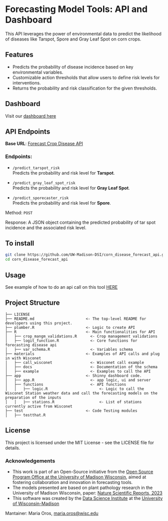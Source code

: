 # **Forecasting Model Tools: API and Dashboard**

This API leverages the power of environmental data to predict the likelihood of diseases like Tarspot, Spore and Gray Leaf Spot on corn crops. 

## Features

- Predicts the probability of disease incidence based on key environmental variables.
- Customizable action thresholds that allow users to define risk levels for interventions.
- Returns the probability and risk classification for the given thresholds.

## Dashboard 
Visit our [dashboard here](https://connect.doit.wisc.edu/tarspot_forecasting_app/)

## API Endpoints

**Base URL**: [Forecast Crop Disease API](https://connect.doit.wisc.edu/forecasting_crop_disease/)

### Endpoints:

- `/predict_tarspot_risk`  
  Predicts the probability and risk level for **Tarspot**.

- `/predict_gray_leaf_spot_risk`  
  Predicts the probability and risk level for **Gray Leaf Spot**.

- `/predict_sporecaster_risk`  
  Predicts the probability and risk level for **Spore**.


Method: `POST` 

Response: A JSON object containing the predicted probability of tar spot incidence and the associated risk level.

## To install
```bash
git clone https://github.com/UW-Madison-DSI/corn_disease_forecast_api.git
cd corn_disease_forecast_api
```

## Usage
See example of how to do an api call on this tool [HERE](https://github.com/UW-Madison-DSI/corn_disease_forecast_api/blob/main/materials/example/example_api_call.R)

## Project Structure 
```
├── LICENSE
├── README.md                       <- The top-level README for developers using this project.
├── plumber.R                       <- Logic to create API
├── R                               <- Main functionalities for API
│   ├── crop_mangm_validations.R      <- Crop management validations
│   ├── logit_function.R              <- Core functions for forecasting disease api
│   ├── var_schema.R                  <- Variables schema
├── materials                       <- Examples of API calls and plug in with Wisconet
│   ├── call_wisconet                 <- Wisconet call example
│   ├── docs                          <- Documentation of the schema
│   ├── example                       <- Examples to call the API
├── app                             <- Shinny dashboard code.
│   ├── app.R                         <- app logic, ui and server
│   ├── functions                     <- API functions
│   │   ├── logic.R                       <- Logic to call the Wisconet Station weather data and call the forecasting models on the preparation of the inputs
│   │   ├── stations.R                    <- List of stations currently active from Wisconet  
├── test                            <- Code Testing modules
│   ├── testthat.R    
 ```

## License

This project is licensed under the MIT License - see the LICENSE file for details.


### Acknowledgements
- This work is part of an Open-Source initiative from the [Open Source Program Office at the University of Madison Wisconsin](https://ospo.wisc.edu), aimed at fostering collaboration and innovation in forecasting tools.
- The models presented are based on plant pathology research in the University of Madison Wisconsin, paper: [Nature Scientific Reports, 2023](https://www.nature.com/articles/s41598-023-44338-6)
- This software was created by the [Data Science Institute](https://datascience.wisc.edu) at the [University of Wisconsin-Madison](https://www.wisc.edu)

Mantainer: Maria Oros, maria.oros@wisc.edu